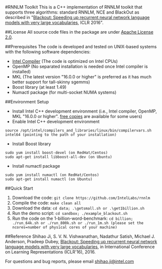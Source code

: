 #RNNLM Toolkit
This is a C++ implementation of RNNLM toolkit that supports three algorithms: standard RNNLM, NCE and BlackOut as described in "[Blackout: Speeding up recurrent neural network language models with very large vocabularies](http://arxiv.org/abs/1511.06909), ICLR 2016".

##License
All source code files in the package are under [Apache License 2.0](http://www.apache.org/licenses/LICENSE-2.0).

##Prerequisites
The code is developed and tested on UNIX-based systems with the following software dependencies:

- [Intel Compiler](https://software.intel.com/en-us/qualify-for-free-software) (The code is optimized on Intel CPUs)
- OpenMP (No separated installation is needed once Intel compiler is installed)
- MKL (The latest version "16.0.0 or higher" is preferred as it has much better support for tall-skinny sgemms)
- Boost library (at least 1.49)
- Numactl package (for multi-socket NUMA systems)

##Environment Setup
* Install Intel C++ development environment (i.e., Intel compiler, OpenMP, MKL "16.0.0 or higher". [free copies](https://software.intel.com/en-us/qualify-for-free-software) are available for some users)
* Enable Intel C++ development environment
```
source /opt/intel/compilers_and_libraries/linux/bin/compilervars.sh intel64 (pointing to the path of your installation)
```
* Install Boost library
```
sudo yum install boost-devel (on RedHat/Centos)
sudo apt-get install libboost-all-dev (on Ubuntu)
```
* Install numactl package
```
sudo yum install numactl (on RedHat/Centos)
sudo apt-get install numactl (on Ubuntu)
```

##Quick Start
1. Download the code: ```git clone https://github.com/IntelLabs/rnnlm```
2. Compile the code: ```make clean all```
3. Download the data: ```cd data; .\getsmall.sh or .\get1billion.sh```
4. Run the demo script: ```cd sandbox; ./example_blackout.sh```
5. Run the code on the 1-billion-word-benchmark: ```cd billion; ./run_64k.sh or ./run_800k.sh or ./run_1m.sh (please set the ncores=number of physical cores of your machine)```

##Reference
Shihao Ji, S. V. N. Vishwanathan, Nadathur Satish, Michael J. Anderson, Pradeep Dubey, [Blackout: Speeding up recurrent neural network language models with very large vocabularies](http://arxiv.org/abs/1511.06909), in International Conference on Learning Representations (ICLR'16), 2016.

For questions and bug reports, please email shihao.ji@intel.com
